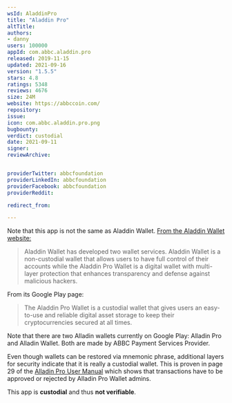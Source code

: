 ```yaml
---
wsId: AladdinPro
title: "Aladdin Pro"
altTitle: 
authors:
- danny
users: 100000
appId: com.abbc.aladdin.pro
released: 2019-11-15
updated: 2021-09-16
version: "1.5.5"
stars: 4.8
ratings: 5348
reviews: 4676
size: 24M
website: https://abbccoin.com/
repository: 
issue: 
icon: com.abbc.aladdin.pro.png
bugbounty: 
verdict: custodial
date: 2021-09-11
signer: 
reviewArchive:


providerTwitter: abbcfoundation
providerLinkedIn: abbcfoundation
providerFacebook: abbcfoundation
providerReddit: 

redirect_from:

---
```



Note that this app is not the same as Aladdin Wallet. [From the Aladdin Wallet website:](https://aladdinmc.com/)

> Aladdin Wallet has developed two wallet services. Aladdin Wallet is a non-custodial wallet that allows users to have full control of their accounts while the Aladdin Pro Wallet is a digital wallet with multi-layer protection that enhances transparency and defense against malicious hackers.


From its Google Play page:

> The Aladdin Pro Wallet is a custodial wallet that gives users an easy-to-use and reliable digital asset storage to keep their cryptocurrencies secured at all times.

Note that there are two Alladin wallets currently on Google Play: Alladin Pro and Alladin Wallet. Both are made by ABBC Payment Services Provider. 

Even though wallets can be restored via mnemonic phrase, additional layers for security indicate that it is really a custodial wallet. This is proven in page 29 of the [Alladin Pro User Manual](https://abbccoin.com/Aladdin_Pro_Wallet_Manual_English-v2.pdf) which shows that transactions have to be approved or rejected by Alladin Pro Wallet admins.

This app is **custodial** and thus **not verifiable**.
